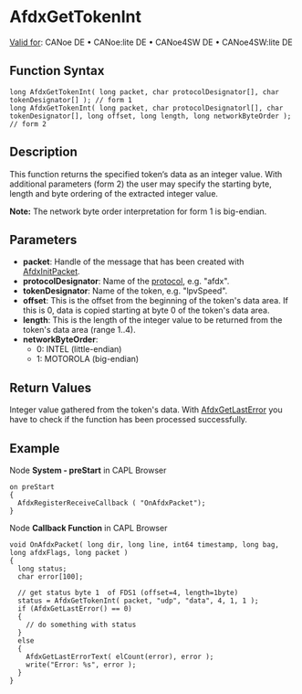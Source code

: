 # AfdxGetTokenInt

[Valid for](../../../Shared/FeatureAvailability.md): CANoe DE • CANoe:lite DE • CANoe4SW DE • CANoe4SW:lite DE

## Function Syntax

```plaintext
long AfdxGetTokenInt( long packet, char protocolDesignator[], char tokenDesignator[] ); // form 1
long AfdxGetTokenInt( long packet, char protocolDesignatorl[], char tokenDesignator[], long offset, long length, long networkByteOrder ); // form 2
```

## Description

This function returns the specified token‘s data as an integer value. With additional parameters (form 2) the user may specify the starting byte, length and byte ordering of the extracted integer value.

**Note:** The network byte order interpretation for form 1 is big-endian.

## Parameters

- **packet**: Handle of the message that has been created with [AfdxInitPacket](CAPLfunctionAfdxInitPacket.md).
- **protocolDesignator**: Name of the [protocol](../../../CANoeCANalyzer/AFDX/protocols/afdxProtocolsIntro.md), e.g. "afdx".
- **tokenDesignator**: Name of the token, e.g. "lpvSpeed".
- **offset**: This is the offset from the beginning of the token's data area. If this is 0, data is copied starting at byte 0 of the token's data area.
- **length**: This is the length of the integer value to be returned from the token's data area (range 1..4).
- **networkByteOrder**:
  - 0: INTEL (little-endian)
  - 1: MOTOROLA (big-endian)

## Return Values

Integer value gathered from the token's data. With [AfdxGetLastError](CAPLfunctionAfdxGetLastError.md) you have to check if the function has been processed successfully.

## Example

Node **System - preStart** in CAPL Browser

```plaintext
on preStart
{
  AfdxRegisterReceiveCallback ( "OnAfdxPacket");
}
```

Node **Callback Function** in CAPL Browser

```plaintext
void OnAfdxPacket( long dir, long line, int64 timestamp, long bag, long afdxFlags, long packet )
{
  long status;
  char error[100];

  // get status byte 1  of FDS1 (offset=4, length=1byte)
  status = AfdxGetTokenInt( packet, "udp", "data", 4, 1, 1 );
  if (AfdxGetLastError() == 0)
  {
    // do something with status
  }
  else
  {
    AfdxGetLastErrorText( elCount(error), error );
    write("Error: %s", error );
  }
}
```
